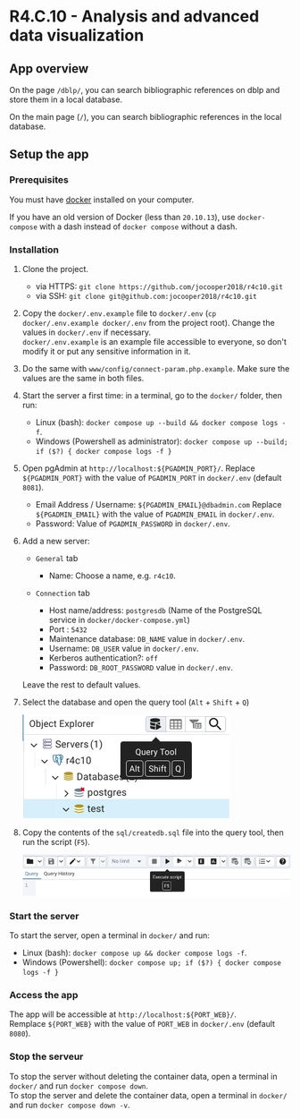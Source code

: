 # R4.C.10 - Analysis and advanced data visualization

## App overview

On the page `/dblp/`, you can search bibliographic references on dblp and store them in a local database.

On the main page (`/`), you can search bibliographic references in the local database.

## Setup the app

### Prerequisites

You must have [docker](https://www.docker.com/) installed on your computer.

If you have an old version of Docker (less than `20.10.13`),
use `docker-compose` with a dash instead of `docker compose` without a dash.

### Installation

 1. Clone the project.
    - via HTTPS: `git clone https://github.com/jocooper2018/r4c10.git`
    - via SSH: `git clone git@github.com:jocooper2018/r4c10.git`

 2. Copy the `docker/.env.example` file to `docker/.env`
    (`cp docker/.env.example docker/.env` from the project root).
    Change the values in `docker/.env` if necessary.<br>
    `docker/.env.example` is an example file accessible to everyone,
    so don't modify it or put any sensitive information in it.

 3. Do the same with `www/config/connect-param.php.example`.
    Make sure the values are the same in both files.

 4. Start the server a first time: in a terminal, go to the `docker/` folder, then run:
    - Linux (bash): `docker compose up --build && docker compose logs -f`.
    - Windows (Powershell as administrator): `docker compose up --build; if ($?) { docker compose logs -f }`

 5. Open pgAdmin at `http://localhost:${PGADMIN_PORT}/`.
    Replace `${PGADMIN_PORT}` with the value of `PGADMIN_PORT` in `docker/.env` (default `8081`).
    - Email Address / Username: `${PGADMIN_EMAIL}@dbadmin.com`
      Replace `${PGADMIN_EMAIL}` with the value of `PGADMIN_EMAIL` in `docker/.env`.
    - Password: Value of `PGADMIN_PASSWORD` in `docker/.env`.

 6. Add a new server:

    - `General` tab
        - Name: Choose a name, e.g. `r4c10`.

    - `Connection` tab
        - Host name/address: `postgresdb` (Name of the PostgreSQL service in `docker/docker-compose.yml`)
        - Port&nbsp;: `5432`
        - Maintenance database: `DB_NAME` value in `docker/.env`.
        - Username: `DB_USER` value in `docker/.env`.
        - Kerberos authentication?: `off`
        - Password: `DB_ROOT_PASSWORD` value in `docker/.env`.

    Leave the rest to default values.

 7. Select the database and open the query tool (`Alt` + `Shift` + `Q`)

    ![The button with a BDD icon and an arrow in front of it](readme-images/query-tool.webp)

 8. Copy the contents of the `sql/createdb.sql` file into the query tool, then run the script (`F5`).

    ![The button with an arrow](readme-images/execute-script.webp)

### Start the server

To start the server, open a terminal in `docker/` and run:

- Linux (bash): `docker compose up && docker compose logs -f`.
- Windows (Powershell): `docker compose up; if ($?) { docker compose logs -f }`

### Access the app

The app will be accessible at `http://localhost:${PORT_WEB}/`.<br>
Remplace `${PORT_WEB}` with the value of `PORT_WEB` in `docker/.env` (default `8080`).

### Stop the serveur

To stop the server without deleting the container data,
open a terminal in `docker/` and run `docker compose down`.<br>
To stop the server and delete the container data,
open a terminal in `docker/` and run `docker compose down -v`.
